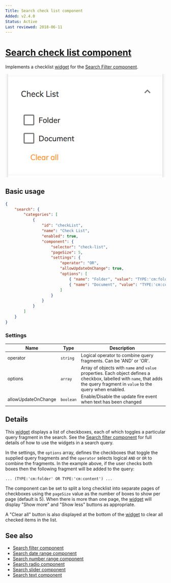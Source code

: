 ```yaml
---
Title: Search check list component
Added: v2.4.0
Status: Active
Last reviewed: 2018-06-11
---
```


# [Search check list component](../../../lib/content-services/src/lib/search/components/search-check-list/search-check-list.component.ts "Defined in search-check-list.component.ts")

Implements a checklist [widget](../../../lib/testing/src/lib/core/pages/form/widgets/widget.ts) for the [Search Filter component](search-filter.component.md).

![Check list widget screenshot](../../docassets/images/search-check-list.png)

## Basic usage

```json
{
    "search": {
        "categories": [
            {
                "id": "checkList",
                "name": "Check List",
                "enabled": true,
                "component": {
                    "selector": "check-list",
                    "pageSize": 5,
                    "settings": {
                        "operator": "OR",
                        "allowUpdateOnChange": true,
                        "options": [
                            { "name": "Folder", "value": "TYPE:'cm:folder'" },
                            { "name": "Document", "value": "TYPE:'cm:content'" }
                        ]
                    }
                }
            }
        ]
    }
}
```

### Settings

| Name | Type | Description |
| ---- | ---- | ----------- |
| operator | `string` | Logical operator to combine query fragments. Can be 'AND' or 'OR'. |
| options | `array` | Array of objects with `name` and `value` properties. Each object defines a checkbox, labelled with `name`, that adds the query fragment in `value` to the query when enabled. |
| allowUpdateOnChange | `boolean` | Enable/Disable the update fire event when text has been changed

## Details

This [widget](../../../lib/testing/src/lib/core/pages/form/widgets/widget.ts) displays a list of checkboxes, each of which toggles a particular query fragment
in the search. See the [Search filter component](search-filter.component.md) for full details of how to use the widgets
in a search query.

In the settings, the `options` array, defines the checkboxes that toggle the supplied query
fragments and the `operator` selects logical `AND` or `OR` to combine the fragments.
In the example above, if the user checks both boxes then the following fragment will be added
to the query:

```text
... (TYPE:'cm:folder' OR TYPE:'cm:content') ...
```

The component can be set to split a long checklist into separate pages of checkboxes
using the `pageSize` value as the number of boxes to show per page (default is 5).
When there is more than one page, the [widget](../../../lib/testing/src/lib/core/pages/form/widgets/widget.ts) will display "Show more" and "Show less"
buttons as appropriate.

A "Clear all" button is also displayed at the bottom of the [widget](../../../lib/testing/src/lib/core/pages/form/widgets/widget.ts) to clear all checked
items in the list.

## See also

-   [Search filter component](search-filter.component.md)
-   [Search date range component](search-date-range.component.md)
-   [Search number range component](search-number-range.component.md)
-   [Search radio component](search-radio.component.md)
-   [Search slider component](search-slider.component.md)
-   [Search text component](search-text.component.md)
